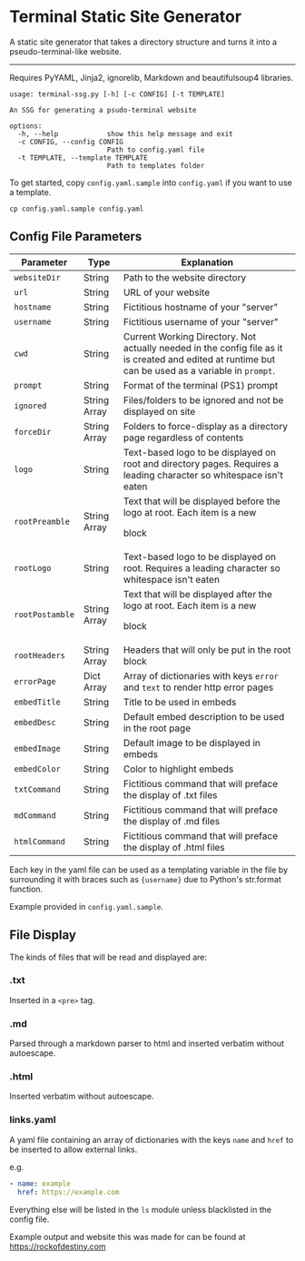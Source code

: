 # Terminal Static Site Generator
A static site generator that takes a directory structure and turns it into a pseudo-terminal-like website.

---

Requires PyYAML, Jinja2, ignorelib, Markdown and beautifulsoup4 libraries.

```
usage: terminal-ssg.py [-h] [-c CONFIG] [-t TEMPLATE]

An SSG for generating a psudo-terminal website

options:
  -h, --help            show this help message and exit
  -c CONFIG, --config CONFIG
                        Path to config.yaml file
  -t TEMPLATE, --template TEMPLATE
                        Path to templates folder
```

To get started, copy `config.yaml.sample` into `config.yaml` if you want to use a template.

```
cp config.yaml.sample config.yaml
```


## Config File Parameters

| Parameter | Type | Explanation |
| --- | --- | --- |
| `websiteDir` 		| String 		| Path to the website directory |
| `url` 			| String 		| URL of your website |
| `hostname` 		| String 		| Fictitious hostname of your "server" |
| `username` 		| String 		| Fictitious username of your "server" |
| `cwd` 			| String 		| Current Working Directory.  Not actually needed in the config file as it is created and edited at runtime but can be used as a variable in `prompt`. |
| `prompt` 			| String 		| Format of the terminal (PS1) prompt |
| `ignored` 		| String Array 	| Files/folders to be ignored and not be displayed on site |
| `forceDir` 		| String Array 	| Folders to force-display as a directory page regardless of contents |
| `logo` 			| String		| Text-based logo to be displayed on root and directory pages.  Requires a leading character so whitespace isn't eaten |
| `rootPreamble` 	| String Array 	| Text that will be displayed before the logo at root.  Each item is a new <p> block |
| `rootLogo` 		| String 		| Text-based logo to be displayed on root.  Requires a leading character so whitespace isn't eaten |
| `rootPostamble` 	| String Array 	| Text that will be displayed after the logo at root.  Each item is a new <p> block |
| `rootHeaders` 	| String Array 	| Headers that will only be put in the root <head> block |
| `errorPage` 		| Dict Array 	| Array of dictionaries with keys `error` and `text` to render http error pages |
| `embedTitle` 		| String 		| Title to be used in embeds |
| `embedDesc` 		| String 		| Default embed description to be used in the root page |
| `embedImage` 		| String 		| Default image to be displayed in embeds |
| `embedColor` 		| String 		| Color to highlight embeds |
| `txtCommand` 		| String 		| Fictitious command that will preface the display of .txt files |
| `mdCommand` 		| String 		| Fictitious command that will preface the display of .md files |
| `htmlCommand` 	| String 		| Fictitious command that will preface the display of .html files |

Each key in the yaml file can be used as a templating variable in the file by surrounding it with braces such as `{username}` due to Python's str.format function.

Example provided in `config.yaml.sample`.

## File Display

The kinds of files that will be read and displayed are:

### .txt

Inserted in a `<pre>` tag.

### .md

Parsed through a markdown parser to html and inserted verbatim without autoescape.

### .html

Inserted verbatim without autoescape.

### links.yaml

A yaml file containing an array of dictionaries with the keys `name` and `href` to be inserted to allow external links.

e.g.

```yaml
- name: example
  href: https://example.com
```

Everything else will be listed in the `ls` module unless blacklisted in the config file.

Example output and website this was made for can be found at https://rockofdestiny.com